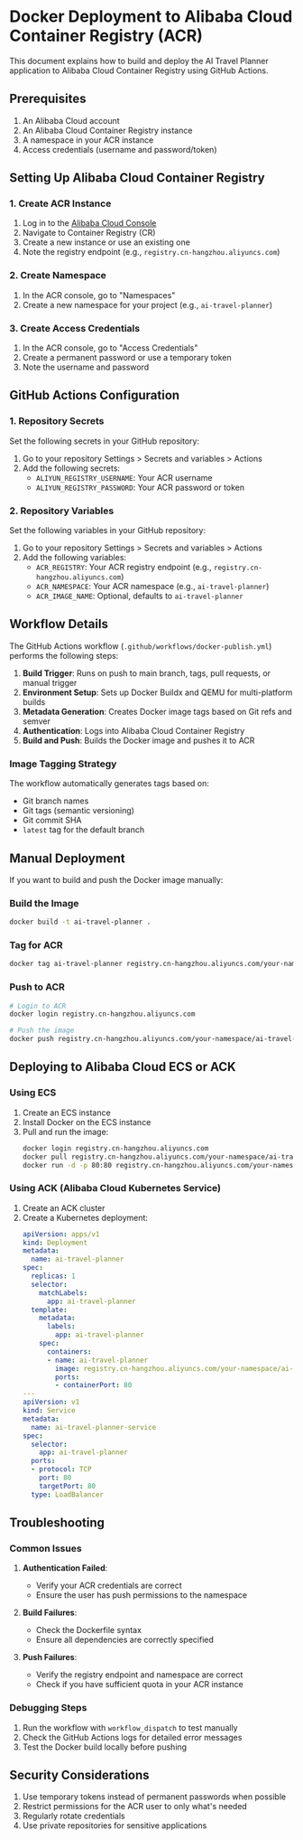 # Docker Deployment to Alibaba Cloud Container Registry (ACR)

This document explains how to build and deploy the AI Travel Planner application to Alibaba Cloud Container Registry using GitHub Actions.

## Prerequisites

1. An Alibaba Cloud account
2. An Alibaba Cloud Container Registry instance
3. A namespace in your ACR instance
4. Access credentials (username and password/token)

## Setting Up Alibaba Cloud Container Registry

### 1. Create ACR Instance
1. Log in to the [Alibaba Cloud Console](https://home.console.aliyun.com/)
2. Navigate to Container Registry (CR)
3. Create a new instance or use an existing one
4. Note the registry endpoint (e.g., `registry.cn-hangzhou.aliyuncs.com`)

### 2. Create Namespace
1. In the ACR console, go to "Namespaces"
2. Create a new namespace for your project (e.g., `ai-travel-planner`)

### 3. Create Access Credentials
1. In the ACR console, go to "Access Credentials"
2. Create a permanent password or use a temporary token
3. Note the username and password

## GitHub Actions Configuration

### 1. Repository Secrets
Set the following secrets in your GitHub repository:
1. Go to your repository Settings > Secrets and variables > Actions
2. Add the following secrets:
   - `ALIYUN_REGISTRY_USERNAME`: Your ACR username
   - `ALIYUN_REGISTRY_PASSWORD`: Your ACR password or token

### 2. Repository Variables
Set the following variables in your GitHub repository:
1. Go to your repository Settings > Secrets and variables > Actions
2. Add the following variables:
   - `ACR_REGISTRY`: Your ACR registry endpoint (e.g., `registry.cn-hangzhou.aliyuncs.com`)
   - `ACR_NAMESPACE`: Your ACR namespace (e.g., `ai-travel-planner`)
   - `ACR_IMAGE_NAME`: Optional, defaults to `ai-travel-planner`

## Workflow Details

The GitHub Actions workflow (`.github/workflows/docker-publish.yml`) performs the following steps:

1. **Build Trigger**: Runs on push to main branch, tags, pull requests, or manual trigger
2. **Environment Setup**: Sets up Docker Buildx and QEMU for multi-platform builds
3. **Metadata Generation**: Creates Docker image tags based on Git refs and semver
4. **Authentication**: Logs into Alibaba Cloud Container Registry
5. **Build and Push**: Builds the Docker image and pushes it to ACR

### Image Tagging Strategy

The workflow automatically generates tags based on:
- Git branch names
- Git tags (semantic versioning)
- Git commit SHA
- `latest` tag for the default branch

## Manual Deployment

If you want to build and push the Docker image manually:

### Build the Image
```bash
docker build -t ai-travel-planner .
```

### Tag for ACR
```bash
docker tag ai-travel-planner registry.cn-hangzhou.aliyuncs.com/your-namespace/ai-travel-planner:latest
```

### Push to ACR
```bash
# Login to ACR
docker login registry.cn-hangzhou.aliyuncs.com

# Push the image
docker push registry.cn-hangzhou.aliyuncs.com/your-namespace/ai-travel-planner:latest
```

## Deploying to Alibaba Cloud ECS or ACK

### Using ECS
1. Create an ECS instance
2. Install Docker on the ECS instance
3. Pull and run the image:
   ```bash
   docker login registry.cn-hangzhou.aliyuncs.com
   docker pull registry.cn-hangzhou.aliyuncs.com/your-namespace/ai-travel-planner:latest
   docker run -d -p 80:80 registry.cn-hangzhou.aliyuncs.com/your-namespace/ai-travel-planner:latest
   ```

### Using ACK (Alibaba Cloud Kubernetes Service)
1. Create an ACK cluster
2. Create a Kubernetes deployment:
   ```yaml
   apiVersion: apps/v1
   kind: Deployment
   metadata:
     name: ai-travel-planner
   spec:
     replicas: 1
     selector:
       matchLabels:
         app: ai-travel-planner
     template:
       metadata:
         labels:
           app: ai-travel-planner
       spec:
         containers:
         - name: ai-travel-planner
           image: registry.cn-hangzhou.aliyuncs.com/your-namespace/ai-travel-planner:latest
           ports:
           - containerPort: 80
   ---
   apiVersion: v1
   kind: Service
   metadata:
     name: ai-travel-planner-service
   spec:
     selector:
       app: ai-travel-planner
     ports:
     - protocol: TCP
       port: 80
       targetPort: 80
     type: LoadBalancer
   ```

## Troubleshooting

### Common Issues

1. **Authentication Failed**: 
   - Verify your ACR credentials are correct
   - Ensure the user has push permissions to the namespace

2. **Build Failures**:
   - Check the Dockerfile syntax
   - Ensure all dependencies are correctly specified

3. **Push Failures**:
   - Verify the registry endpoint and namespace are correct
   - Check if you have sufficient quota in your ACR instance

### Debugging Steps

1. Run the workflow with `workflow_dispatch` to test manually
2. Check the GitHub Actions logs for detailed error messages
3. Test the Docker build locally before pushing

## Security Considerations

1. Use temporary tokens instead of permanent passwords when possible
2. Restrict permissions for the ACR user to only what's needed
3. Regularly rotate credentials
4. Use private repositories for sensitive applications